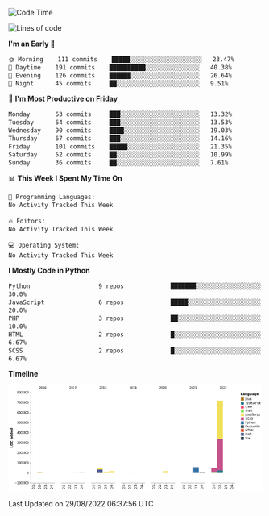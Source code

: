 <!--START_SECTION:waka-->
![Code Time](http://img.shields.io/badge/Code%20Time-1%2C819%20hrs%205%20mins-blue)

![Lines of code](https://img.shields.io/badge/From%20Hello%20World%20I%27ve%20Written-929%20Thousand%20lines%20of%20code-blue)

**I'm an Early 🐤** 

```text
🌞 Morning    111 commits    █████░░░░░░░░░░░░░░░░░░░░   23.47% 
🌆 Daytime    191 commits    ██████████░░░░░░░░░░░░░░░   40.38% 
🌃 Evening    126 commits    ██████░░░░░░░░░░░░░░░░░░░   26.64% 
🌙 Night      45 commits     ██░░░░░░░░░░░░░░░░░░░░░░░   9.51%

```
📅 **I'm Most Productive on Friday** 

```text
Monday       63 commits     ███░░░░░░░░░░░░░░░░░░░░░░   13.32% 
Tuesday      64 commits     ███░░░░░░░░░░░░░░░░░░░░░░   13.53% 
Wednesday    90 commits     ████░░░░░░░░░░░░░░░░░░░░░   19.03% 
Thursday     67 commits     ███░░░░░░░░░░░░░░░░░░░░░░   14.16% 
Friday       101 commits    █████░░░░░░░░░░░░░░░░░░░░   21.35% 
Saturday     52 commits     ██░░░░░░░░░░░░░░░░░░░░░░░   10.99% 
Sunday       36 commits     ██░░░░░░░░░░░░░░░░░░░░░░░   7.61%

```


📊 **This Week I Spent My Time On** 

```text
💬 Programming Languages: 
No Activity Tracked This Week

🔥 Editors: 
No Activity Tracked This Week

💻 Operating System: 
No Activity Tracked This Week

```

**I Mostly Code in Python** 

```text
Python                   9 repos             ███████░░░░░░░░░░░░░░░░░░   30.0% 
JavaScript               6 repos             █████░░░░░░░░░░░░░░░░░░░░   20.0% 
PHP                      3 repos             ██░░░░░░░░░░░░░░░░░░░░░░░   10.0% 
HTML                     2 repos             █░░░░░░░░░░░░░░░░░░░░░░░░   6.67% 
SCSS                     2 repos             █░░░░░░░░░░░░░░░░░░░░░░░░   6.67%

```


**Timeline**

![Chart not found](https://raw.githubusercontent.com/telesoho/telesoho/master/charts/bar_graph.png) 


 Last Updated on 29/08/2022 06:37:56 UTC
<!--END_SECTION:waka-->


<!--
**telesoho/telesoho** is a ✨ _special_ ✨ repository because its `README.md` (this file) appears on your GitHub profile.

Here are some ideas to get you started:

- 🔭 I’m currently working on ...
- 🌱 I’m currently learning ...
- 👯 I’m looking to collaborate on ...
- 🤔 I’m looking for help with ...
- 💬 Ask me about ...
- 📫 How to reach me: ...
- 😄 Pronouns: ...
- ⚡ Fun fact: ...
-->
